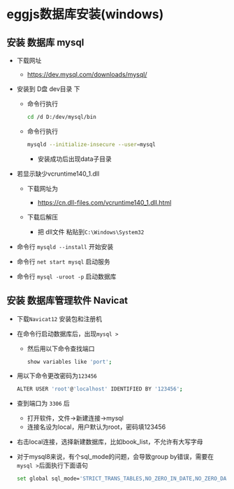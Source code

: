 # eggjs数据库安装(windows)

## 安装 数据库 mysql
 
- 下载网址
    - https://dev.mysql.com/downloads/mysql/

- 安装到 D盘 dev目录 下
    - 命令行执行
        ```bash
        cd /d D:/dev/mysql/bin
        ```

    - 命令行执行
        ```bash
        mysqld --initialize-insecure --user=mysql
        ```
        - 安装成功后出现data子目录

- 若显示缺少vcruntime140_1.dll
    - 下载网址为
        - https://cn.dll-files.com/vcruntime140_1.dll.html

    - 下载后解压
        - 把 dll文件 粘贴到`C:\Windows\System32`

- 命令行 `mysqld --install` 开始安装

- 命令行 `net start mysql` 启动服务

- 命令行 `mysql -uroot -p` 启动数据库

## 安装 数据库管理软件 Navicat

- 下载`Navicat12` 安装包和注册机

- 在命令行启动数据库后，出现`mysql >`
    - 然后用以下命令查找端口
        ```bash
        show variables like 'port';
        ```

- 用以下命令更改密码为`123456`
    ```bash
    ALTER USER 'root'@'localhost' IDENTIFIED BY '123456';
    ```

- 查到端口为 `3306` 后
    - 打开软件，文件->新建连接->mysql
    - 连接名设为local，用户默认为root，密码填123456

- 右击local连接，选择新建数据库，比如book_list，不允许有大写字母

- 对于mysql8来说，有个sql_mode的问题，会导致group by错误，需要在`mysql >`后面执行下面语句
    ```bash
    set global sql_mode='STRICT_TRANS_TABLES,NO_ZERO_IN_DATE,NO_ZERO_DATE,ERROR_FOR_DIVISION_BY_ZERO,NO_ENGINE_SUBSTITUTION';```